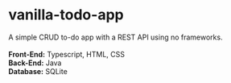 # vanilla-todo-app
A simple CRUD to-do app with a REST API using no frameworks. \
\
**Front-End:** Typescript, HTML, CSS \
**Back-End:** Java \
**Database:** SQLite
